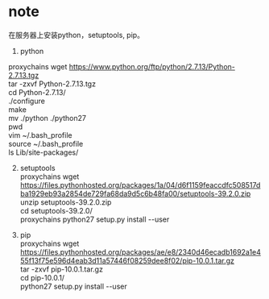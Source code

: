 # note

在服务器上安装python，setuptools, pip。  

1. python  

proxychains wget https://www.python.org/ftp/python/2.7.13/Python-2.7.13.tgz  
tar -zxvf Python-2.7.13.tgz  
cd Python-2.7.13/  
./configure  
make  
mv ./python ./python27  
pwd  
vim ~/.bash_profile  
source ~/.bash_profile  
ls Lib/site-packages/  

2. setuptools  
proxychains wget https://files.pythonhosted.org/packages/1a/04/d6f1159feaccdfc508517dba1929eb93a2854de729fa68da9d5c6b48fa00/setuptools-39.2.0.zip  
unzip setuptools-39.2.0.zip  
cd setuptools-39.2.0/  
proxychains python27 setup.py install --user  

2. pip  
proxychains wget https://files.pythonhosted.org/packages/ae/e8/2340d46ecadb1692a1e455f13f75e596d4eab3d11a57446f08259dee8f02/pip-10.0.1.tar.gz  
tar -zxvf pip-10.0.1.tar.gz  
cd pip-10.0.1/  
python27 setup.py install --user  
